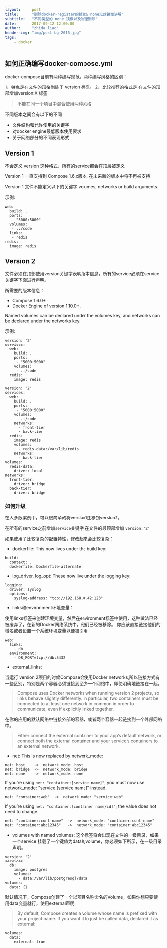 ```yaml
---
layout:     post
title:      "删除docker-register的镜像& none无效镜像讲解"
subtitle:   "不同类型的 none 镜像以及物理删除"
date:       2017-09-12 12:00:00
author:     "zhida.liao"
header-img: "img/post-bg-2015.jpg"
tags:
    - docker
---
```



## 如何正确编写docker-compose.yml

docker-compose目前有两种编写规范，两种编写风格的区别：

1、特点是在文件的顶格删除了 version 标签。
2、比较推荐的格式是 在文件的顶部增加version:X 标签

> 不能在同一个项目中混合使用两种风格

不同版本之间会有以下的不同

- 文件结构和允许使用的关键字
- 对docker engine最低版本使用要求
- 关于网络部分的不同表现形式

## Version 1

不会定义 version 这种格式，所有的service都会在顶层被定义

Version 1 一直支持到 Compose 1.6.x版本. 在未来新的版本中将不再被支持

Version 1 文件不能定义以下的关键字 volumes, networks or build arguments.

示例:

```
web:
  build: .
  ports:
   - "5000:5000"
  volumes:
   - .:/code
  links:
   - redis
redis:
  image: redis
```

## Version 2

文件必须在顶部使用version关键字表明版本信息，所有的service必须在service关键字下面进行声明。

所需要的版本信息：
- Compose 1.6.0+ 
- Docker Engine of version 1.10.0+.

Named volumes can be declared under the volumes key, and networks can be declared under the networks key.

示例:

```
version: '2'
services:
  web:
    build: .
    ports:
     - "5000:5000"
    volumes:
     - .:/code
  redis:
    image: redis
```

```
version: '2'
services:
  web:
    build: .
    ports:
     - "5000:5000"
    volumes:
     - .:/code
    networks:
      - front-tier
      - back-tier
  redis:
    image: redis
    volumes:
      - redis-data:/var/lib/redis
    networks:
      - back-tier
volumes:
  redis-data:
    driver: local
networks:
  front-tier:
    driver: bridge
  back-tier:
    driver: bridge

```

### 如何升级

在大多数案例中，可以很简单的将version1迁移到version2。

在所有的service之前增加`service`关键字
在文件的最顶部增加 `version:'2'`

如果使用了比较复杂的配置特性，修改起来会比较复杂：

- dockerfile: This now lives under the build key:

```
build:
  context: .
  dockerfile: Dockerfile-alternate
```

- log_driver, log_opt: These now live under the logging key:

```
logging:
  driver: syslog
  options:
    syslog-address: "tcp://192.168.0.42:123"
```

- links和environment环境变量：

使用links标签来创建环境变量，然后在environment标签中使用，这种做法已经被废弃了，在新的Docker网络系统中，他们已经被移除。
你应该直接链接他们的域名或者设置一个系统环境变量以便被引用

```
web:
  links:
    - db
  environment:
    - DB_PORT=tcp://db:5432
```

- external_links: 

当运行 version 2项目的时候Compose会使用Docker networks,所以链接方式有一些区别，特别是两个容器必须链接到至少一个网络中，即使明确地链接在一起。
> Compose uses Docker networks when running version 2 projects, so links behave slightly differently. In particular, two containers must be connected to at least one network in common in order to communicate, even if explicitly linked together.

在你的应用的默认网络中链接外部的容器，或者两个容器一起链接到一个外部网络中。
> Either connect the external container to your app’s default network, or connect both the external container and your service’s containers to an external network.

- net: This is now replaced by network_mode:

```
net: host    ->  network_mode: host
net: bridge  ->  network_mode: bridge
net: none    ->  network_mode: none
```

If you’re using `net: "container:[service name]"`, you must now use network_mode: "service:[service name]" instead.

```
net: "container:web"  ->  network_mode: "service:web"
```

If you’re using `net: "container:[container name/id]"`, the value does not need to change.

```
net: "container:cont-name"  ->  network_mode: "container:cont-name"
net: "container:abc12345"   ->  network_mode: "container:abc12345"
```

- volumes with named volumes:  这个标签将会出现在文件的一级目录，如果一个service 挂载了一个键值为data的volume，你必须如下所示，在一级目录声明。

```
version: '2'
services:
  db:
    image: postgres
    volumes:
      - data:/var/lib/postgresql/data
volumes:
  data: {}
```

默认情况下，Compose创建了一个以项目名称命名的Volume，如果你想只要使用data变量就行，使用external声明
> By default, Compose creates a volume whose name is prefixed with your project name. If you want it to just be called data, declared it as external:

```
volumes:
  data:
    external: true
```
